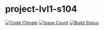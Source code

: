 # project-lvl1-s104

[![Code Climate](https://codeclimate.com/github/har1ey/project-lvl1-s104/badges/gpa.svg)](https://codeclimate.com/github/har1ey/project-lvl1-s104)
[![Issue Count](https://codeclimate.com/github/har1ey/project-lvl1-s104/badges/issue_count.svg)](https://codeclimate.com/github/har1ey/project-lvl1-s104)
[![Build Status](https://travis-ci.org/har1ey/project-lvl1-s104.svg?branch=master)](https://travis-ci.org/har1ey/project-lvl1-s104)